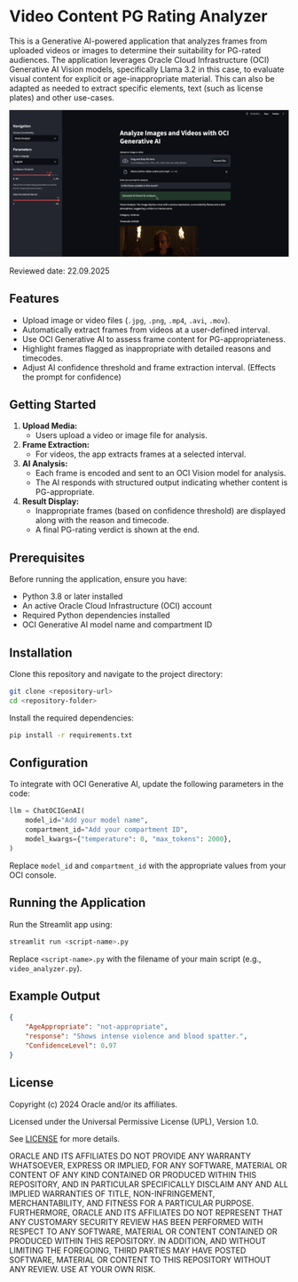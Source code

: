 # Video Content PG Rating Analyzer

This is a Generative AI-powered application that analyzes frames from uploaded videos or images to determine their suitability for PG-rated audiences. The application leverages Oracle Cloud Infrastructure (OCI) Generative AI Vision models, specifically Llama 3.2 in this case, to evaluate visual content for explicit or age-inappropriate material. This can also be adapted as needed to extract specific elements, text (such as license plates) and other use-cases.

<img src="./image.png">
</img>

Reviewed date: 22.09.2025

## Features
- Upload image or video files (`.jpg`, `.png`, `.mp4`, `.avi`, `.mov`).
- Automatically extract frames from videos at a user-defined interval.
- Use OCI Generative AI to assess frame content for PG-appropriateness.
- Highlight frames flagged as inappropriate with detailed reasons and timecodes.
- Adjust AI confidence threshold and frame extraction interval. (Effects the prompt for confidence)

## Getting Started
1. **Upload Media:**
   - Users upload a video or image file for analysis.
2. **Frame Extraction:**
   - For videos, the app extracts frames at a selected interval.
3. **AI Analysis:**
   - Each frame is encoded and sent to an OCI Vision model for analysis.
   - The AI responds with structured output indicating whether content is PG-appropriate.
4. **Result Display:**
   - Inappropriate frames (based on confidence threshold) are displayed along with the reason and timecode.
   - A final PG-rating verdict is shown at the end.

## Prerequisites
Before running the application, ensure you have:
- Python 3.8 or later installed
- An active Oracle Cloud Infrastructure (OCI) account
- Required Python dependencies installed
- OCI Generative AI model name and compartment ID

## Installation
Clone this repository and navigate to the project directory:
```bash
git clone <repository-url>
cd <repository-folder>
```

Install the required dependencies:
```bash
pip install -r requirements.txt
```

## Configuration
To integrate with OCI Generative AI, update the following parameters in the code:
```python
llm = ChatOCIGenAI(
    model_id="Add your model name",
    compartment_id="Add your compartment ID",
    model_kwargs={"temperature": 0, "max_tokens": 2000},
)
```

Replace `model_id` and `compartment_id` with the appropriate values from your OCI console.

## Running the Application
Run the Streamlit app using:
```bash
streamlit run <script-name>.py
```

Replace `<script-name>.py` with the filename of your main script (e.g., `video_analyzer.py`).

## Example Output
```json
{
    "AgeAppropriate": "not-appropriate",
    "response": "Shows intense violence and blood spatter.",
    "ConfidenceLevel": 0.97
}
```

## License
Copyright (c) 2024 Oracle and/or its affiliates.

Licensed under the Universal Permissive License (UPL), Version 1.0.

See [LICENSE](LICENSE.txt) for more details.

ORACLE AND ITS AFFILIATES DO NOT PROVIDE ANY WARRANTY WHATSOEVER, EXPRESS OR IMPLIED, FOR ANY SOFTWARE, MATERIAL OR CONTENT OF ANY KIND CONTAINED OR PRODUCED WITHIN THIS REPOSITORY, AND IN PARTICULAR SPECIFICALLY DISCLAIM ANY AND ALL IMPLIED WARRANTIES OF TITLE, NON-INFRINGEMENT, MERCHANTABILITY, AND FITNESS FOR A PARTICULAR PURPOSE.  FURTHERMORE, ORACLE AND ITS AFFILIATES DO NOT REPRESENT THAT ANY CUSTOMARY SECURITY REVIEW HAS BEEN PERFORMED WITH RESPECT TO ANY SOFTWARE, MATERIAL OR CONTENT CONTAINED OR PRODUCED WITHIN THIS REPOSITORY. IN ADDITION, AND WITHOUT LIMITING THE FOREGOING, THIRD PARTIES MAY HAVE POSTED SOFTWARE, MATERIAL OR CONTENT TO THIS REPOSITORY WITHOUT ANY REVIEW. USE AT YOUR OWN RISK. 

